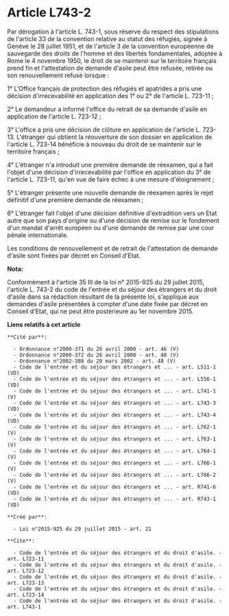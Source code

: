 # Article L743-2

Par dérogation à l'article L. 743-1, sous réserve du respect des stipulations de l'article 33 de la convention relative au
statut des réfugiés, signée à Genève le 28 juillet 1951, et de l'article 3 de la convention européenne de sauvegarde des
droits de l'homme et des libertés fondamentales, adoptée à Rome le 4 novembre 1950, le droit de se maintenir sur le
territoire français prend fin et l'attestation de demande d'asile peut être refusée, retirée ou son renouvellement refusé
lorsque : 

1° L'Office français de protection des réfugiés et apatrides a pris une décision d'irrecevabilité en application des 1° ou 2°
de l'article L. 723-11 ; 

2° Le demandeur a informé l'office du retrait de sa demande d'asile en application de l'article L. 723-12 ; 

3° L'office a pris une décision de clôture en application de l'article L. 723-13. L'étranger qui obtient la réouverture de
son dossier en application de l'article L. 723-14 bénéficie à nouveau du droit de se maintenir sur le territoire français ; 

4° L'étranger n'a introduit une première demande de réexamen, qui a fait l'objet d'une décision d'irrecevabilité par l'office
en application du 3° de l'article L. 723-11, qu'en vue de faire échec à une mesure d'éloignement ; 

5° L'étranger présente une nouvelle demande de réexamen après le rejet définitif d'une première demande de réexamen ; 

6° L'étranger fait l'objet d'une décision définitive d'extradition vers un Etat autre que son pays d'origine ou d'une
décision de remise sur le fondement d'un mandat d'arrêt européen ou d'une demande de remise par une cour pénale
internationale. 

Les conditions de renouvellement et de retrait de l'attestation de demande d'asile sont fixées par décret en Conseil d'Etat.

**Nota:**

Conformément à l'article 35 III de la loi n° 2015-925 du 29 juillet 2015, l'article L. 743-2 du code de l'entrée et du séjour
des étrangers et du droit d'asile dans sa rédaction résultant de la présente loi, s'applique aux demandes d'asile présentées
à compter d'une date fixée par décret en Conseil d'Etat, qui ne peut être postérieure au 1er novembre 2015.

**Liens relatifs à cet article**

	**Cité par**:

	  - Ordonnance n°2000-371 du 26 avril 2000 - art. 46 (V)
	  - Ordonnance n°2000-372 du 26 avril 2000 - art. 48 (V)
	  - Ordonnance n°2002-388 du 20 mars 2002 - art. 48 (V)
	  - Code de l'entrée et du séjour des étrangers et ... - art. L511-1 (VD)
	  - Code de l'entrée et du séjour des étrangers et ... - art. L556-1 (VD)
	  - Code de l'entrée et du séjour des étrangers et ... - art. L741-1 (V)
	  - Code de l'entrée et du séjour des étrangers et ... - art. L743-3 (VD)
	  - Code de l'entrée et du séjour des étrangers et ... - art. L743-4 (VD)
	  - Code de l'entrée et du séjour des étrangers et ... - art. L762-1 (V)
	  - Code de l'entrée et du séjour des étrangers et ... - art. L763-1 (V)
	  - Code de l'entrée et du séjour des étrangers et ... - art. L764-1 (V)
	  - Code de l'entrée et du séjour des étrangers et ... - art. L766-1 (V)
	  - Code de l'entrée et du séjour des étrangers et ... - art. L766-2 (V)
	  - Code de l'entrée et du séjour des étrangers et ... - art. R741-6 (VD)
	  - Code de l'entrée et du séjour des étrangers et ... - art. R743-1 (VD)

	**Créé par**:

	  - Loi n°2015-925 du 29 juillet 2015 - art. 21

	**Cite**:

	  - Code de l'entrée et du séjour des étrangers et du droit d'asile. - art. L723-11
	  - Code de l'entrée et du séjour des étrangers et du droit d'asile. - art. L723-12
	  - Code de l'entrée et du séjour des étrangers et du droit d'asile. - art. L723-13
	  - Code de l'entrée et du séjour des étrangers et du droit d'asile. - art. L723-14
	  - Code de l'entrée et du séjour des étrangers et du droit d'asile. - art. L743-1
